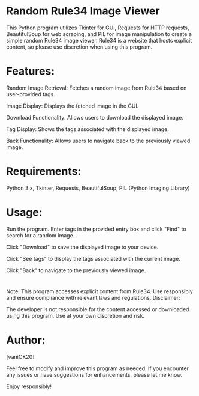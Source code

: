 # Random Rule34 Image Viewer

This Python program utilizes Tkinter for GUI, Requests for HTTP requests, BeautifulSoup for web scraping, and PIL for image manipulation to create a simple random Rule34 image viewer. Rule34 is a website that hosts explicit content, so please use discretion when using this program.
# Features:
Random Image Retrieval: Fetches a random image from Rule34 based on user-provided tags.

Image Display: Displays the fetched image in the GUI.

Download Functionality: Allows users to download the displayed image.

Tag Display: Shows the tags associated with the displayed image.

Back Functionality: Allows users to navigate back to the previously viewed image.
# Requirements:
Python 3.x, Tkinter, Requests, BeautifulSoup, PIL (Python Imaging Library)
# Usage:
Run the program.
Enter tags in the provided entry box and click "Find" to search for a random image.

Click "Download" to save the displayed image to your device.

Click "See tags" to display the tags associated with the current image.

Click "Back" to navigate to the previously viewed image.
#
Note:
	This program accesses explicit content from Rule34. Use responsibly and ensure compliance with relevant laws and regulations.
Disclaimer:

The developer is not responsible for the content accessed or downloaded using this program. Use at your own discretion and risk.
#
# Author:

[vaniOK20]

Feel free to modify and improve this program as needed. If you encounter any issues or have suggestions for enhancements, please let me know.

Enjoy responsibly!
